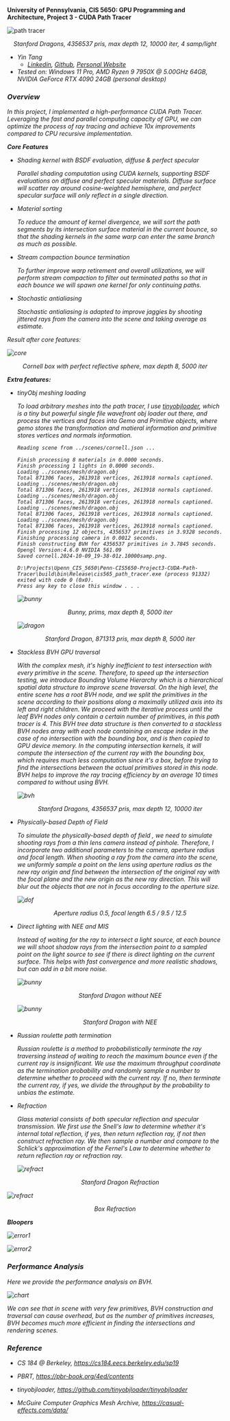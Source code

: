 **University of Pennsylvania, CIS 5650: GPU Programming and Architecture,
Project 3 - CUDA Path Tracer**

![path tracer](img/main.png)

<div style="text-align: center;">
    <p><em>Stanford Dragons, 4356537 pris, max depth 12, 10000 iter, 4 samp/light</em</p> 
</div>

* Yin Tang
  * [Linkedin](https://www.linkedin.com/in/yin-tang-jackeyty/), [Github](https://github.com/JackeyTY), [Personal Website](https://jackeytang.com/)
* Tested on: Windows 11 Pro, AMD Ryzen 9 7950X @ 5.00GHz 64GB, NVIDIA GeForce RTX 4090 24GB (personal desktop)

### Overview

In this project, I implemented a high-performance CUDA Path Tracer. Leveraging the fast and parallel computing capacity of GPU, we can optimize the process of ray tracing and achieve 10x improvements compared to CPU recursive implementation.

**Core Features**

- Shading kernel with BSDF evaluation, diffuse & perfect specular

  Parallel shading computation using CUDA kernels, supporting BSDF evaluations on diffuse and perfect specular materials. Diffuse surface will scatter ray around cosine-weighted hemisphere, and perfect specular surface will only reflect in a single direction.

- Material sorting

  To reduce the amount of kernel divergence, we will sort the path segments by its intersection surface material in the current bounce, so that the shading kernels in the same warp can enter the same branch as much as possible.

- Stream compaction bounce termination

  To further improve warp retirement and overall utilizations, we will perform stream compaction to filter out terminated paths so that in each bounce we will spawn one kernel for only continuing paths.

- Stochastic antialiasing

  Stochastic antialiasing is adapted to improve jaggies by shooting jittered rays from the camera into the scene and taking average as estimate.

Result after core features:

![core](img/cornell-core.png)

<div style="text-align: center;">
    <p><em>Cornell box with perfect reflective sphere, max depth 8, 5000 iter</em</p> 
</div>

**Extra features:**

- tinyObj meshing loading

  To load arbitrary meshes into the path tracer, I use [tinyobjloader](https://github.com/tinyobjloader/tinyobjloader), which is a tiny but powerful single file wavefront obj loader out there, and process the vertices and faces into Gemo and Primitive objects, where gemo stores the transformation and matieral information and primitive stores vertices and normals information.

  ```
  Reading scene from ../scenes/cornell.json ...
  
  Finish processing 8 materials in 0.0000 seconds.
  Finish processing 1 lights in 0.0000 seconds.
  Loading ../scenes/mesh/dragon.obj
  Total 871306 faces, 2613918 vertices, 2613918 normals captioned.
  Loading ../scenes/mesh/dragon.obj
  Total 871306 faces, 2613918 vertices, 2613918 normals captioned.
  Loading ../scenes/mesh/dragon.obj
  Total 871306 faces, 2613918 vertices, 2613918 normals captioned.
  Loading ../scenes/mesh/dragon.obj
  Total 871306 faces, 2613918 vertices, 2613918 normals captioned.
  Loading ../scenes/mesh/dragon.obj
  Total 871306 faces, 2613918 vertices, 2613918 normals captioned.
  Finish processing 12 objects, 4356537 primitives in 3.9328 seconds.
  Finishing processing camera in 0.0012 seconds.
  Finish constructing BVH for 4356537 primitives in 3.7845 seconds.
  Opengl Version:4.6.0 NVIDIA 561.09
  Saved cornell.2024-10-09_19-38-01z.10000samp.png.
  
  D:\Projects\Upenn_CIS_5650\Penn-CIS5650-Project3-CUDA-Path-Tracer\build\bin\Release\cis565_path_tracer.exe (process 91332) exited with code 0 (0x0).
  Press any key to close this window . . .
  ```

  

  ![bunny](img/bunny.png)

  <div style="text-align: center;">
      <p><em>Bunny, prims, max depth 8, 5000 iter</em</p> 
  </div>

  ![dragon](img/dragon.png)

  <div style="text-align: center;">
      <p><em>Stanford Dragon, 871313 pris, max depth 8, 5000 iter</em</p> 
  </div>

- Stackless BVH GPU traversal

  With the complex mesh, it's highly inefficient to test intersection with every primitive in the scene. Therefore, to speed up the intersection testing, we introduce Bounding Volume Hierarchy which is a hierarchical spatial data structure to improve scene traversal. On the high level, the entire scene has a root BVH node, and we split the primitives in the scene according to their positions along a maximally utilized axis into its left and right children. We proceed with the iterative process until the leaf BVH nodes only contain a certain number of primitives, in this path tracer is 4. This BVH tree data structure is then converted to a stackless BVH nodes array with each node containing an escape index in the case of no intersection with the bounding box, and is then copied to GPU device memory. In the computing intersection kernels, it will compute the intersection of the current ray with the bounding box, which requires much less computation since it's a box, before trying to find the intersections between the actual primitives stored in this node. BVH helps to improve the ray tracing efficiency by an average 10 times compared to without using BVH.

  ![bvh](img/bvh.png)

  <div style="text-align: center;">
      <p><em>Stanford Dragons, 4356537 pris, max depth 12, 10000 iter</em</p> 
  </div>

- Physically-based Depth of Field

  To simulate the physically-based depth of field , we need to simulate shooting rays from a thin lens camera instead of pinhole. Therefore, I incorporate two additional parameters to the camera, aperture radius and focal length. When shooting a ray from the camera into the scene, we uniformly sample a point on the lens using aperture radius as the new ray origin and find between the intersection of the original ray with the focal plane and the new origin as the new ray direction. This will blur out the objects that are not in focus according to the aperture size.

  ![dof](img/dof.gif)

  <div style="text-align: center;">
      <p><em>Aperture radius 0.5, focal length 6.5 / 9.5 / 12.5</em</p> 
  </div>

- Direct lighting with NEE and MIS

  Instead of waiting for the ray to intersect a light source, at each bounce we will shoot shadow rays from the intersection point to a sampled point on the light source to see if there is direct lighting on the current surface. This helps with fast convergence and more realistic shadows, but can add in a bit more noise.

  ![bunny](img/dragon.png)

  <div style="text-align: center;">
      <p><em>Stanford Dragon without NEE</em</p> 
  </div>

  ![bunny](img/dragon-nee.png)

  <div style="text-align: center;">
      <p><em>Stanford Dragon with NEE</em</p> 
  </div>

- Russian roulette path termination

  Russian roulette is a method to probabilistically terminate the ray traversing instead of waiting to reach the maximum bounce even if the current ray is insignificant. We use the maximum throughput coordinate as the termination probability and randomly sample a number to determine whether to proceed with the current ray. If no, then terminate the current ray, if yes, we divide the throughput by the probability to unbias the estimate.

- Refraction

  Glass material consists of both specular reflection and specular transmission. We first use the Snell's law to determine whether it's internal total reflection, if yes, then return reflection ray, if not then construct refraction ray. We then sample a number and compare to the Schlick's approximation of the Fernel's Law to determine whether to return reflection ray or refraction ray.

  ![refract](img/refract.png)

  <div style="text-align: center;">
      <p><em>Stanford Dragon Refraction</em</p> 
  </div>

![refract](img/refract2.png)

<div style="text-align: center;">
    <p><em>Box Refraction</em</p> 
</div>

**Bloopers**

![error1](img/error1.png)



![error2](img/error2.png)

### Performance Analysis

Here we provide the performance analysis on BVH.

![chart](img/chart.png)

We can see that in scene with very few primitives, BVH construction and traversal can cause overhead, but as the number of primitives increases, BVH becomes much more efficient in finding the intersections and rendering scenes.

### Reference

* CS 184 @ Berkeley, https://cs184.eecs.berkeley.edu/sp19
* PBRT, https://pbr-book.org/4ed/contents

* tinyobjloader, https://github.com/tinyobjloader/tinyobjloader
* McGuire Computer Graphics Mesh Archive, https://casual-effects.com/data/
